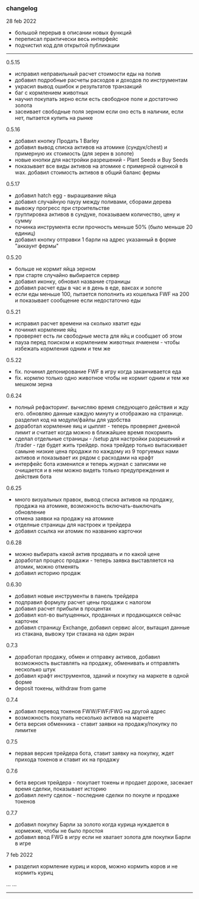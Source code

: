 ### changelog

28 feb 2022
* большой перерыв в описании новых функций
* переписал практически весь интерфейс
* подчистил код для открытой публикации 


------------

0.5.15
* исправил неправильный расчет стоимости еды на полив
* добавил подробные расчеты расходов и доходов по инструментам
* украсил вывод ошибок и результатов транзакций
* баг с кормлением животных
* научил покупать зерно если есть свободное поле и достаточно золота
* засеивает свободные поля зерном если оно есть в наличии, если нет, пытается купить на рынке

0.5.16
* добавил кнопку Продать 1 Barley
* добавил вывод списка активов на атомике (сундук/chest) и примерную их стоимость (для зерен в золоте)
* новые кнопки для настройки разрешений - Plant Seeds и Buy Seeds
* показывает все виды активов на атомике с примерной оценкой в wax. добавил стоимость активов в общий баланс фермы

0.5.17
* добавил hatch egg -  выращивание яйца
* добавил случайную паузу между поливами, сборами дерева
* вывожу прогресс при строительстве
* группировка активов в сундуке, показываем количество, цену и сумму
* починка инструмента если прочность меньше 50% (было меньше 20 единиц)
* добавил кнопку отправки 1 барли на адрес указанный в форме "аккаунт фермы"

0.5.20
* больше не кормит яйца зерном
* при старте случайно выбирается сервер
* добавил иконку, обновил название страницы
* добавил расчет еды в час и в день в еде, ваксах и золоте
* если еды меньше 100, пытается пополнить из кошелька FWF на 200 и показывает сообщение если недостаточно еды

0.5.21
* исправил расчет времени на сколько хватит еды
* починил кормление яйц
* проверяет есть ли свободные места для яйц и сообщает об этом
* пауза перед поиском и кормлением животных ячменем - чтобы избежать кормления одним и тем же

0.5.22
* fix. починил депонирование FWF в игру когда заканчивается еда
* fix. кормлю только одно животное чтобы не кормит одним и тем же мешком зерна

0.6.24
* полный рефакторинг. вычисляю время следующего действия и жду его. обновляю данные каждую минуту и отображаю на странице. разделил код на модули/файлы для удобства
* доработал кормление яиц и цыплят - теперь проверяет дневной лимит и считает когда можно в ближайшее время покормить
* сделал отдельные страницы - /setup для настройки разрешений и /trader - где будет жить трейдер. пока трейдер только вытаскивает самыне низкие цена продажи по каждому из 9 торгуемых нами активов и показывает их рядом с расходами на крафт
* интерфейс бота изменился и теперь журнал с записями не очищается и в нем можно видеть только предупреждения и действия бота

0.6.25
* много визуальных правок, вывод списка активов на продажу, продажа на атомике, возможность включать-выключать обновление
* отмена заявки на продажу на атомике
* отделные страницы для настроек и трейдера
* добавил ссылка ни атомик по названию карточки

0.6.28
* можно выбирать какой актив продавать и по какой цене
* доработал процесс продажи - теперь заявка выставляется на атомик, можно отменять
* добавил историю продаж

0.6.30
* добавил новые инструменты в панель трейдера
* подправил формулу расчет цены продажи с налогом
* добавил расчет прибыли в процентах
* добавил кол-во выпущенных, проданных и продающихся сейчас карточек
* добавил страницу Exchange, добавил сервис alcor, вытащил данные из стакана, вывожу три стакана на один экран

0.7.3
* доработал продажу, обмен и отправку активов, добавил возможность выставлять на продажу, обменивать и отправлять несколько штук
* добавил крафт инструментов, зданий и покупку на маркете в одной форме
* deposit токены, withdraw from game

0.7.4
* добавил перевод токенов FWW/FWF/FWG на другой адрес
* возможность покупать несколько активов на маркете
* бета версия обменника - ставит заявки на продажу/покупку по лимитке

0.7.5
* первая версия трейдера бота, ставит заявку на покупку, ждет прихода токенов и ставит их на продажу

0.7.6
* бета версия трейдера - покупает токены и продает дороже, засекает время сделки, показывает историю
* добавил ленту сделок - последние сделки по покупе и продаже токенов

0.7.7
* добавил покупку Барли за золото когда курица нуждается в кормежке, чтобы не было простоя
* добавил ввод FWG в игру если не хватает золота для покупки Барли в игре


7 feb 2022
* разделил кормление куриц и коров, можно кормить коров и не кормить куриц

...
...

----------

